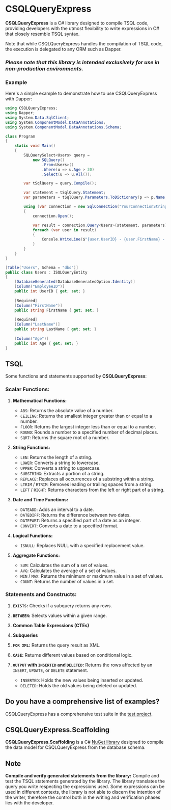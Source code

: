 # CSQLQueryExpress

**CSQLQueryExpress** is a C# library designed to compile TSQL code, providing developers with the utmost flexibility to write expressions in C# that closely resemble TSQL syntax.  

Note that while CSQLQueryExpress handles the compilation of TSQL code, the execution is delegated to any ORM such as Dapper.

### ***Please note that this library is intended exclusively for use in non-production environments.***

### **Example**

Here's a simple example to demonstrate how to use CSQLQueryExpress with Dapper:

```csharp
using CSQLQueryExpress;
using Dapper;
using System.Data.SqlClient;
using System.ComponentModel.DataAnnotations;
using System.ComponentModel.DataAnnotations.Schema;

class Program
{
    static void Main()
    {
        SQLQuerySelect<Users> query = 
            new SQLQuery()
                .From<Users>()
                .Where(u => u.Age > 30)
                .Select(u => u.All());

        var tSqlQuery = query.Compile();

        var statement = tSqlQuery.Statement;
        var parameters = tSqlQuery.Parameters.ToDictionary(p => p.Name, p => p.Value);

        using (var connection = new SqlConnection("YourConnectionString"))
        {
            connection.Open();

            var result = connection.Query<Users>(statement, parameters);
            foreach (var user in result)
            {
                Console.WriteLine($"{user.UserID} - {user.FirstName} - {user.LastName} - {user.Age}");
            }
        }
    }
}

[Table("Users", Schema = "dbo")]
public class Users : ISQLQueryEntity
{
    [DatabaseGenerated(DatabaseGeneratedOption.Identity)]
    [Column("EmployeeID")]
    public int UserID { get; set; }
    
    [Required]
    [Column("FirstName")]
    public string FirstName { get; set; }
    
    [Required]
    [Column("LastName")]
    public string LastName { get; set; }
    	
    [Column("Age")]
    public int Age { get; set; }
}
```

## TSQL

Some functions and statements supported by **CSQLQueryExpress**:

### Scalar Functions:

1. **Mathematical Functions:**
    - `ABS`: Returns the absolute value of a number.
    - `CEILING`: Returns the smallest integer greater than or equal to a number.
    - `FLOOR`: Returns the largest integer less than or equal to a number.
    - `ROUND`: Rounds a number to a specified number of decimal places.
    - `SQRT`: Returns the square root of a number.

2. **String Functions:**
    - `LEN`: Returns the length of a string.
    - `LOWER`: Converts a string to lowercase.
    - `UPPER`: Converts a string to uppercase.
    - `SUBSTRING`: Extracts a portion of a string.
    - `REPLACE`: Replaces all occurrences of a substring within a string.
    - `LTRIM` / `RTRIM`: Removes leading or trailing spaces from a string.
    - `LEFT` / `RIGHT`: Returns characters from the left or right part of a string.

3. **Date and Time Functions:**
    - `DATEADD`: Adds an interval to a date.
    - `DATEDIFF`: Returns the difference between two dates.
    - `DATEPART`: Returns a specified part of a date as an integer.
    - `CONVERT`: Converts a date to a specified format.

4. **Logical Functions:**
    - `ISNULL`: Replaces NULL with a specified replacement value.

5. **Aggregate Functions:**
    - `SUM`: Calculates the sum of a set of values.
    - `AVG`: Calculates the average of a set of values.
    - `MIN` / `MAX`: Returns the minimum or maximum value in a set of values.
    - `COUNT`: Returns the number of values in a set.

### Statements and Constructs:

1. **`EXISTS`:** Checks if a subquery returns any rows.

2. **`BETWEEN`:** Selects values within a given range.

3. **Common Table Expressions (CTEs)**

4. **Subqueries**

5. **`FOR XML`:** Returns the query result as XML.

6. **`CASE`:** Returns different values based on conditional logic.
 
7. **`OUTPUT` with `INSERTED` and `DELETED`:** Returns the rows affected by an `INSERT`, `UPDATE`, or `DELETE` statement.
    - `INSERTED`: Holds the new values being inserted or updated.
    - `DELETED`: Holds the old values being deleted or updated.

## Do you have a comprehensive list of examples?

CSQLQueryExpress has a comprehensive test suite in the [test project](https://github.com/glecchi/CSQLQueryExpress/tree/main/Tests/CSQLQueryExpress.Tests).

## CSQLQueryExpress.Scaffolding

**CSQLQueryExpress.Scaffolding** is a C# [NuGet library](https://www.nuget.org/packages/CSQLQueryExpress.Scaffolding) designed to compile the data model for CSQLQueryExpress from the database schema.

## Note

**Compile and verify generated statements from the library:** Compile and test the TSQL statements generated by the library. The library translates the query you write respecting the expressions used. Some expressions can be used in different contexts, the library is not able to discern the intention of the writer, therefore the control both in the writing and verification phases lies with the developer.
